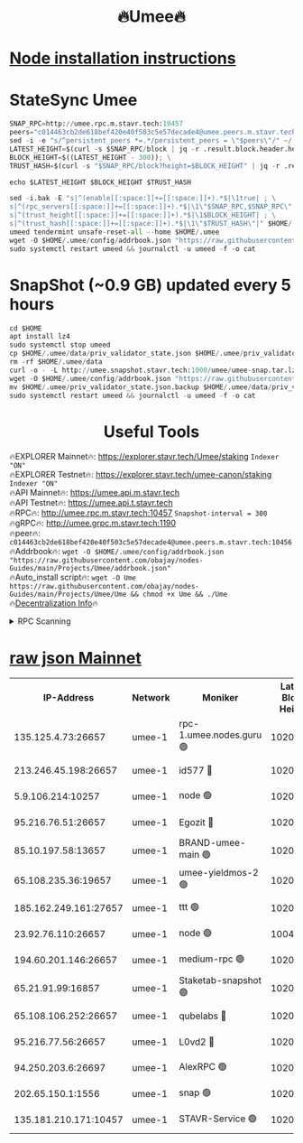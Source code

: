 <h1 align="center"> 🔥Umee🔥</h1>


[Node installation instructions](https://github.com/obajay/nodes-Guides/tree/main/Projects/Umee)
=
# StateSync Umee
```python
SNAP_RPC=http://umee.rpc.m.stavr.tech:10457
peers="c014463cb2de618bef420e40f503c5e57decade4@umee.peers.m.stavr.tech:10456"
sed -i -e "s/^persistent_peers *=.*/persistent_peers = \"$peers\"/" ~/.umee/config/config.toml
LATEST_HEIGHT=$(curl -s $SNAP_RPC/block | jq -r .result.block.header.height); \
BLOCK_HEIGHT=$((LATEST_HEIGHT - 300)); \
TRUST_HASH=$(curl -s "$SNAP_RPC/block?height=$BLOCK_HEIGHT" | jq -r .result.block_id.hash)

echo $LATEST_HEIGHT $BLOCK_HEIGHT $TRUST_HASH

sed -i.bak -E "s|^(enable[[:space:]]+=[[:space:]]+).*$|\1true| ; \
s|^(rpc_servers[[:space:]]+=[[:space:]]+).*$|\1\"$SNAP_RPC,$SNAP_RPC\"| ; \
s|^(trust_height[[:space:]]+=[[:space:]]+).*$|\1$BLOCK_HEIGHT| ; \
s|^(trust_hash[[:space:]]+=[[:space:]]+).*$|\1\"$TRUST_HASH\"|" $HOME/.umee/config/config.toml
umeed tendermint unsafe-reset-all --home $HOME/.umee
wget -O $HOME/.umee/config/addrbook.json "https://raw.githubusercontent.com/obajay/nodes-Guides/main/Projects/Umee/addrbook.json"
sudo systemctl restart umeed && journalctl -u umeed -f -o cat
```
# SnapShot (~0.9 GB) updated every 5 hours
```python
cd $HOME
apt install lz4
sudo systemctl stop umeed
cp $HOME/.umee/data/priv_validator_state.json $HOME/.umee/priv_validator_state.json.backup
rm -rf $HOME/.umee/data
curl -o - -L http://umee.snapshot.stavr.tech:1000/umee/umee-snap.tar.lz4 | lz4 -c -d - | tar -x -C $HOME/.umee --strip-components 2
wget -O $HOME/.umee/config/addrbook.json "https://raw.githubusercontent.com/obajay/nodes-Guides/main/Projects/Umee/addrbook.json"
mv $HOME/.umee/priv_validator_state.json.backup $HOME/.umee/data/priv_validator_state.json
sudo systemctl restart umeed && journalctl -u umeed -f -o cat
```
 <h1 align="center"> Useful Tools</h1>

🔥EXPLORER Mainnet🔥:      https://explorer.stavr.tech/Umee/staking             `Indexer "ON"` \
🔥EXPLORER Testnet🔥:        https://explorer.stavr.tech/umee-canon/staking      `Indexer "ON"` \
🔥API Mainnet🔥:                   https://umee.api.m.stavr.tech \
🔥API Testnet🔥:                     https://umee.api.t.stavr.tech \
🔥RPC🔥:                                   http://umee.rpc.m.stavr.tech:10457                     `Snapshot-interval = 300` \
🔥gRPC🔥:                              http://umee.grpc.m.stavr.tech:1190 \
🔥peer🔥:                     `c014463cb2de618bef420e40f503c5e57decade4@umee.peers.m.stavr.tech:10456` \
🔥Addrbook🔥:    ```wget -O $HOME/.umee/config/addrbook.json "https://raw.githubusercontent.com/obajay/nodes-Guides/main/Projects/Umee/addrbook.json"``` \
🔥Auto_install script🔥: ```wget -O Ume https://raw.githubusercontent.com/obajay/nodes-Guides/main/Projects/Umee/Ume && chmod +x Ume && ./Ume``` \
🔥[Decentralization Info](https://github.com/obajay/StateSync-snapshots/tree/main/Projects/Umee/Decentralization)🔥

<details>
<summary>RPC Scanning</summary>

<h2 align="center"> We scan nodes in real time every 4 hours. And we provide the final result of RPC endpoints.
We cannot influence the operation of these nodes in any way. </h2>


```python
If Voting Power is higher than 0 --> then the Node is a validator of the network and may be subject to attack and be a potential threat to the chain.
```
```python
We marked such validators with a red symbol
```

</details>

[raw json Mainnet](https://rpc-check.umeem.stavr.tech/umeem/rpc-umeem-result.json)
=



<table><tr><th>IP-Address</th><th>Network</th><th>Moniker</th><th>Latest Block Height</th><th>Earliest Block Height</th><th>Catching Up</th><th>Tx Index</th><th>Voting Power</th><th>Scan Time</th></tr><tr><td>135.125.4.73:26657</td><td>umee-1</td><td>rpc-1.umee.nodes.guru 🟢</td><td>10208543</td><td>5167386</td><td>False</td><td>on</td><td>0</td><td>2024-01-19T16:04:04.835914447UTC</td></tr><tr><td>213.246.45.198:26657</td><td>umee-1</td><td>id577 🔴</td><td>10208528</td><td>7100001</td><td>False</td><td>on</td><td>35100605</td><td>2024-01-19T16:02:36.567668224UTC</td></tr><tr><td>5.9.106.214:10257</td><td>umee-1</td><td>node 🟢</td><td>10208539</td><td>7942001</td><td>False</td><td>on</td><td>0</td><td>2024-01-19T16:03:37.527155272UTC</td></tr><tr><td>95.216.76.51:26657</td><td>umee-1</td><td>Egozit 🔴</td><td>10208543</td><td>8262001</td><td>False</td><td>off</td><td>38299698</td><td>2024-01-19T16:04:02.421483825UTC</td></tr><tr><td>85.10.197.58:13657</td><td>umee-1</td><td>BRAND-umee-main 🟢</td><td>10208531</td><td>8427832</td><td>False</td><td>on</td><td>0</td><td>2024-01-19T16:02:54.152002971UTC</td></tr><tr><td>65.108.235.36:19657</td><td>umee-1</td><td>umee-yieldmos-2 🟢</td><td>10208521</td><td>9575548</td><td>False</td><td>on</td><td>0</td><td>2024-01-19T16:01:55.289269328UTC</td></tr><tr><td>185.162.249.161:27657</td><td>umee-1</td><td>ttt 🟢</td><td>10208536</td><td>9733423</td><td>False</td><td>on</td><td>0</td><td>2024-01-19T16:03:19.714519751UTC</td></tr><tr><td>23.92.76.110:26657</td><td>umee-1</td><td>node 🟢</td><td>10046600</td><td>9953901</td><td>False</td><td>on</td><td>0</td><td>2024-01-19T16:04:47.691775144UTC</td></tr><tr><td>194.60.201.146:26657</td><td>umee-1</td><td>medium-rpc 🟢</td><td>10207950</td><td>9984137</td><td>False</td><td>on</td><td>0</td><td>2024-01-19T16:02:47.124946372UTC</td></tr><tr><td>65.21.91.99:16857</td><td>umee-1</td><td>Staketab-snapshot 🟢</td><td>10208533</td><td>9992001</td><td>False</td><td>off</td><td>0</td><td>2024-01-19T16:03:05.145585709UTC</td></tr><tr><td>65.108.106.252:26657</td><td>umee-1</td><td>qubelabs 🔴</td><td>10208531</td><td>10042989</td><td>False</td><td>on</td><td>36767248</td><td>2024-01-19T16:02:54.487812385UTC</td></tr><tr><td>95.216.77.56:26657</td><td>umee-1</td><td>L0vd2 🔴</td><td>10208547</td><td>10108547</td><td>False</td><td>off</td><td>37415988</td><td>2024-01-19T16:04:26.225517397UTC</td></tr><tr><td>94.250.203.6:26697</td><td>umee-1</td><td>AlexRPC 🟢</td><td>10208530</td><td>10132001</td><td>False</td><td>on</td><td>0</td><td>2024-01-19T16:02:49.769820603UTC</td></tr><tr><td>202.65.150.1:1556</td><td>umee-1</td><td>snap 🟢</td><td>10208538</td><td>10206040</td><td>False</td><td>on</td><td>0</td><td>2024-01-19T16:03:33.175286571UTC</td></tr><tr><td>135.181.210.171:10457</td><td>umee-1</td><td>STAVR-Service 🟢</td><td>10208545</td><td>10208001</td><td>False</td><td>on</td><td>0</td><td>2024-01-19T16:04:15.524294654UTC</td></tr></table>
